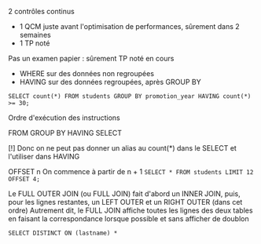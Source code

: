 2 contrôles continus
- 1 QCM juste avant l'optimisation de performances, sûrement dans 2 semaines
- 1 TP noté

Pas un examen papier : sûrement TP noté en cours

- WHERE sur des données non regroupées
- HAVING sur des données regroupées, après GROUP BY

`SELECT count(*) FROM students GROUP BY promotion_year HAVING count(*) >= 30;`

Ordre d'exécution des instructions

FROM
GROUP BY
HAVING
SELECT

\[!\] Donc on ne peut pas donner un alias au count(\*) dans le SELECT et l'utiliser dans HAVING

OFFSET n
On commence à partir de n + 1
`SELECT * FROM students LIMIT 12 OFFSET 4;`

Le FULL OUTER JOIN (ou FULL JOIN) fait d'abord un INNER JOIN, puis, pour les lignes restantes, un LEFT OUTER et un RIGHT OUTER (dans cet ordre)
Autrement dit, le FULL JOIN affiche toutes les lignes des deux tables en faisant la correspondance lorsque possible et sans afficher de doublon

`SELECT DISTINCT ON (lastname) *`

